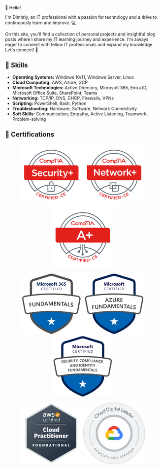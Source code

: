 👋 Hello! 

I'm Dimitriy, an IT professional with a passion for technology and a drive to continuously learn and improve. 💻

On this site, you'll find a collection of personal projects and insightful blog posts where I share my IT learning journey and experience. I'm always eager to connect with fellow IT professionals and expand my knowledge. Let's connect! 🤝

## 🧰 Skills 

* **Operating Systems:** Windows 10/11, Windows Server, Linux
* **Cloud Computing:** AWS, Azure, GCP
* **Microsoft Technologies:** Active Directory, Microsoft 365, Entra ID, Microsoft Office Suite, SharePoint, Teams
* **Networking:** TCP/IP, DNS, DHCP, Firewalls, VPNs
* **Scripting:** PowerShell, Bash, Python
* **Troubleshooting:** Hardware, Software, Network Connectivity
* **Soft Skills:** Communication, Empathy, Active Listening, Teamwork, Problem-solving

## 🏅 Certifications 

<p align="center">
  <a href="https://www.comptia.org/certifications/security+" target="_blank" rel="noopener noreferrer"><img src="certs/comptia-security-ce-certification.png" alt="CompTIA Security+" width="200" /></a> 
  <a href="https://www.comptia.org/certifications/network+" target="_blank" rel="noopener noreferrer"><img src="certs/comptia-network-ce-certification.1.png" alt="CompTIA Network+" width="200" /></a> 
  <a href="https://www.comptia.org/certifications/a" target="_blank" rel="noopener noreferrer"><img src="certs/comptia-a-ce-certification.1.png" alt="CompTIA A+" width="200" /></a> 
</p>

<p align="center">
  <a href="https://learn.microsoft.com/en-us/certifications/exams/ms-900" target="_blank" rel="noopener noreferrer"><img src="certs/ms900.png" alt="Microsoft 365 Fundamentals" width="200" /></a> 
  <a href="https://learn.microsoft.com/en-us/certifications/exams/az-900" target="_blank" rel="noopener noreferrer"><img src="certs/az900.png" alt="Microsoft Azure Fundamentals" width="200" /></a> 
  <a href="https://learn.microsoft.com/en-us/certifications/exams/sc-900" target="_blank" rel="noopener noreferrer"><img src="certs/sc900.png" alt="Microsoft Security, Compliance, and Identity Fundamentals" width="200" /></a> 
</p>

<p align="center">
  <a href="https://aws.amazon.com/certification/certified-cloud-practitioner/" target="_blank" rel="noopener noreferrer"><img src="certs/aws-certified-cloud-practitioner.png" alt="AWS Certified Cloud Practitioner" width="200" /></a> 
  <a href="https://cloud.google.com/certification/cloud-digital-leader" target="_blank" rel="noopener noreferrer"><img src="certs/cloud-digital-leader-certification.png" alt="Google Cloud Digital Leader" width="200" /></a> 
</p>